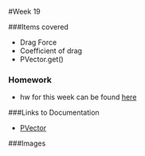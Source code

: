 #Week 19

###Items covered
* Drag Force
* Coefficient of drag
* PVector.get()

### Homework
* hw for this week can be found [here](https://github.com/mositech/CS2015/issues/)

###Links to Documentation
* [PVector](https://processing.org/reference/PVector.html)


###Images
![]()